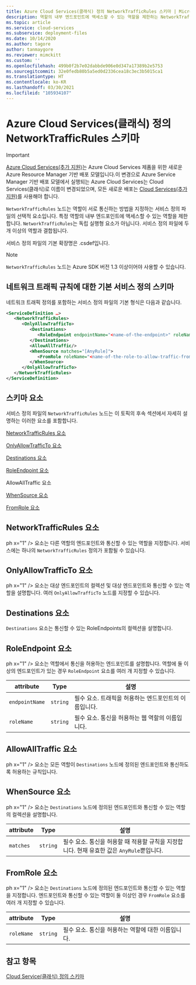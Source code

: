 ```yaml
---
title: Azure Cloud Services(클래식) 정의 NetworkTrafficRules 스키마 | Microsoft Docs
description: 역할의 내부 엔드포인트에 액세스할 수 있는 역할을 제한하는 NetworkTrafficRules에 관해 알아봅니다. 서비스 정의 파일의 역할과 결합됩니다.
ms.topic: article
ms.service: cloud-services
ms.subservice: deployment-files
ms.date: 10/14/2020
ms.author: tagore
author: tanmaygore
ms.reviewer: mimckitt
ms.custom: ''
ms.openlocfilehash: 499b0f2b7e02dabbde906e0d347a17389b2e5753
ms.sourcegitcommit: 32e0fedb80b5a5ed0d2336cea18c3ec3b5015ca1
ms.translationtype: HT
ms.contentlocale: ko-KR
ms.lasthandoff: 03/30/2021
ms.locfileid: "105934107"
---
```

# <a name="azure-cloud-services-classic-definition-networktrafficrules-schema"></a>Azure Cloud Services(클래식) 정의 NetworkTrafficRules 스키마

> [!IMPORTANT]
> [Azure Cloud Services(추가 지원)](../cloud-services-extended-support/overview.md)는 Azure Cloud Services 제품을 위한 새로운 Azure Resource Manager 기반 배포 모델입니다.이 변경으로 Azure Service Manager 기반 배포 모델에서 실행되는 Azure Cloud Services는 Cloud Services(클래식)로 이름이 변경되었으며, 모든 새로운 배포는 [Cloud Services(추가 지원)](../cloud-services-extended-support/overview.md)를 사용해야 합니다.

`NetworkTrafficRules` 노드는 역할이 서로 통신하는 방법을 지정하는 서비스 정의 파일의 선택적 요소입니다. 특정 역할의 내부 엔드포인트에 액세스할 수 있는 역할을 제한합니다. `NetworkTrafficRules`는 독립 실행형 요소가 아닙니다. 서비스 정의 파일에 두 개 이상의 역할과 결합됩니다.

서비스 정의 파일의 기본 확장명은 .csdef입니다.

> [!NOTE]
>  `NetworkTrafficRules` 노드는 Azure SDK 버전 1.3 이상이어야 사용할 수 있습니다.

## <a name="basic-service-definition-schema-for-the-network-traffic-rules"></a>네트워크 트래픽 규칙에 대한 기본 서비스 정의 스키마
네트워크 트래픽 정의를 포함하는 서비스 정의 파일의 기본 형식은 다음과 같습니다.

```xml
<ServiceDefinition …>
   <NetworkTrafficRules>
      <OnlyAllowTrafficTo>
         <Destinations>
            <RoleEndpoint endpointName="<name-of-the-endpoint>" roleName="<name-of-the-role-containing-the-endpoint>"/>
         </Destinations>
         <AllowAllTraffic/>
         <WhenSource matches="[AnyRule]">
            <FromRole roleName="<name-of-the-role-to-allow-traffic-from>"/>
         </WhenSource>
      </OnlyAllowTrafficTo>
   </NetworkTrafficRules>
</ServiceDefinition>
```

## <a name="schema-elements"></a>스키마 요소
서비스 정의 파일의 `NetworkTrafficRules` 노드는 이 토픽의 후속 섹션에서 자세히 설명하는 이러한 요소를 포함합니다.

[NetworkTrafficRules 요소](#NetworkTrafficRules)

[OnlyAllowTrafficTo 요소](#OnlyAllowTrafficTo)

[Destinations 요소](#Destinations)

[RoleEndpoint 요소](#RoleEndpoint)

AllowAllTraffic 요소

[WhenSource 요소](#WhenSource)

[FromRole 요소](#FromRole)

##  <a name="networktrafficrules-element"></a><a name="NetworkTrafficRules"></a> NetworkTrafficRules 요소
ph x="1" /&gt; 요소는 다른 역할의 엔드포인트와 통신할 수 있는 역할을 지정합니다. 서비스에는 하나의 `NetworkTrafficRules` 정의가 포함될 수 있습니다.

##  <a name="onlyallowtrafficto-element"></a><a name="OnlyAllowTrafficTo"></a> OnlyAllowTrafficTo 요소
ph x="1" /&gt; 요소는 대상 엔드포인트의 컬렉션 및 대상 엔드포인트와 통신할 수 있는 역할을 설명합니다. 여러 `OnlyAllowTrafficTo` 노드를 지정할 수 있습니다.

##  <a name="destinations-element"></a><a name="Destinations"></a> Destinations 요소
`Destinations` 요소는 통신할 수 있는 RoleEndpoints의 컬렉션을 설명합니다.

##  <a name="roleendpoint-element"></a><a name="RoleEndpoint"></a> RoleEndpoint 요소
ph x="1" /&gt; 요소는 역할에서 통신을 허용하는 엔드포인트를 설명합니다. 역할에 둘 이상의 엔드포인트가 있는 경우 `RoleEndpoint` 요소를 여러 개 지정할 수 있습니다.

| attribute      | Type     | 설명 |
| -------------- | -------- | ----------- |
| `endpointName` | `string` | 필수 요소. 트래픽을 허용하는 엔드포인트의 이름입니다.|
| `roleName`     | `string` | 필수 요소. 통신을 허용하는 웹 역할의 이름입니다.|

## <a name="allowalltraffic-element"></a>AllowAllTraffic 요소
ph x="1" /&gt; 요소는 모든 역할이 `Destinations` 노드에 정의된 엔드포인트와 통신하도록 허용하는 규칙입니다.

##  <a name="whensource-element"></a><a name="WhenSource"></a> WhenSource 요소
ph x="1" /&gt; 요소는 `Destinations` 노드에 정의된 엔드포인트와 통신할 수 있는 역할의 컬렉션을 설명합니다.

| attribute | Type     | 설명 |
| --------- | -------- | ----------- |
| `matches` | `string` | 필수 요소. 통신을 허용할 때 적용할 규칙을 지정합니다. 현재 유효한 값은 `AnyRule`뿐입니다.|
  
##  <a name="fromrole-element"></a><a name="FromRole"></a> FromRole 요소
ph x="1" /&gt; 요소는 `Destinations` 노드에 정의된 엔드포인트와 통신할 수 있는 역할을 지정합니다. 엔드포인트와 통신할 수 있는 역할이 둘 이상인 경우 `FromRole` 요소를 여러 개 지정할 수 있습니다.

| attribute  | Type     | 설명 |
| ---------- | -------- | ----------- |
| `roleName` | `string` | 필수 요소. 통신을 허용하는 역할에 대한 이름입니다.|

## <a name="see-also"></a>참고 항목
[Cloud Service(클래식) 정의 스키마](schema-csdef-file.md)




